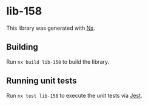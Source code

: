 # lib-158

This library was generated with [Nx](https://nx.dev).

## Building

Run `nx build lib-158` to build the library.

## Running unit tests

Run `nx test lib-158` to execute the unit tests via [Jest](https://jestjs.io).
